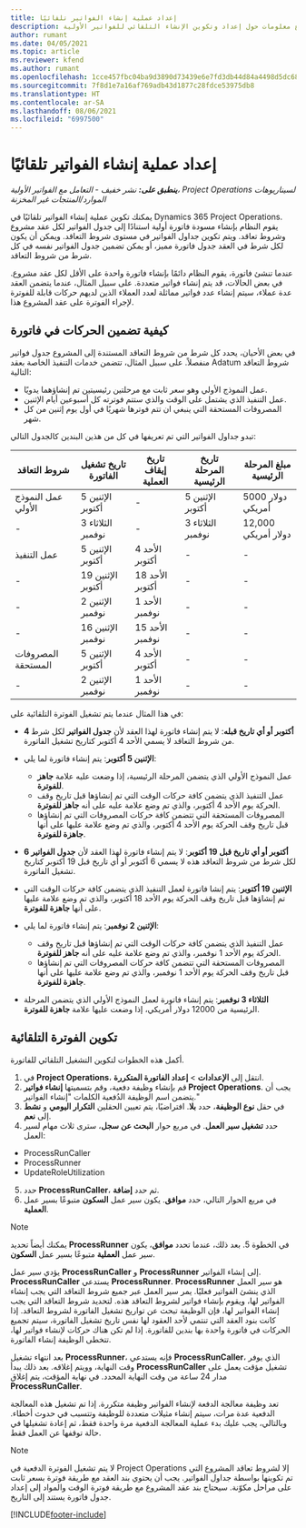 ```yaml
---
title: إعداد عملية إنشاء الفواتير تلقائيًا
description: يوفر هذا الموضوع معلومات حول إعداد وتكوين الإنشاء التلقائي للفواتير الأولية.
author: rumant
ms.date: 04/05/2021
ms.topic: article
ms.reviewer: kfend
ms.author: rumant
ms.openlocfilehash: 1cce457fbc04ba9d3890d73439e6e7fd3db44d84a4498d5dc68ed82d362158b5
ms.sourcegitcommit: 7f8d1e7a16af769adb43d1877c28fdce53975db8
ms.translationtype: HT
ms.contentlocale: ar-SA
ms.lasthandoff: 08/06/2021
ms.locfileid: "6997500"
---
```

# <a name="set-up-automatic-invoice-creation"></a>إعداد عملية إنشاء الفواتير تلقائيًا 
 
_**ينطبق على:** نشر خفيف - التعامل مع الفواتير الأولية‬، Project Operations لسيناريوهات الموارد/المنتجات غير المخزنة_

يمكنك تكوين عملية إنشاء الفواتير تلقائيًا في Dynamics 365 Project Operations. يقوم النظام بإنشاء مسودة فاتورة أولية استنادًا إلى جدول الفواتير لكل عقد مشروع وشروط تعاقد. ويتم تكوين جداول الفواتير في مستوى شروط التعاقد. ويمكن أن يكون لكل شرط في العقد جدول فاتورة مميز، أو يمكن تضمين جدول الفواتير نفسه في كل شرط من شروط التعاقد.

عندما تنشئ فاتورة، يقوم النظام دائمًا بإنشاء فاتورة واحدة على الأقل لكل عقد مشروع. في بعض الحالات، قد يتم إنشاء فواتير متعددة. على سبيل المثال، عندما يتضمن العقد عدة عملاء، سيتم إنشاء عدد فواتير مماثلة لعدد العملاء الذين لديهم حركات قابلة للفوترة لإجراء الفوترة على عقد المشروع هذا.

## <a name="understand-how-transactions-are-included-on-an-invoice"></a>كيفية تضمين الحركات في فاتورة 

في بعض الأحيان، يحدد كل شرط من شروط التعاقد المستندة إلى المشروع جدول فواتير منفصلاً. على سبيل المثال، تتضمن خدمات التنفيذ الخاصة بعقد Adatum شروط التعاقد التالية:

- عمل النموذج الأولي وهو سعر ثابت مع مرحلتين رئيسيتين تم إنشاؤهما يدويًا.
- عمل التنفيذ الذي يشتمل على الوقت والذي ستتم فوترته كل أسبوعين‬ أيام الإثنين.
- المصروفات المستحقة التي ينبغي ان تتم فوترها شهريًا في أول يوم إثنين من كل شهر.

تبدو جداول الفواتير التي تم تعريفها في كل من هذين البندين كالجدول التالي:

| شروط التعاقد | تاريخ تشغيل الفاتورة | تاريخ إيقاف العملية | تاريخ المرحلة الرئيسية | مبلغ المرحلة الرئيسية |
| --- | --- | --- | --- | --- |
| عمل النموذج الأولي | الإثنين 5 أكتوبر | - | الإثنين 5 أكتوبر | 5000 دولار أمريكي |
| - | الثلاثاء 3 نوفمبر | - | الثلاثاء 3 نوفمبر | 12,000 دولار أمريكي |
| عمل التنفيذ | الإثنين 5 أكتوبر | الأحد 4 أكتوبر | - | - |
| - | الإثنين 19 أكتوبر | الأحد 18 أكتوبر | - | - |
| - | الإثنين 2 نوفمبر | الأحد 1 نوفمبر | - | - |
| - | الإثنين 16 نوفمبر | الأحد 15 نوفمبر | - | - |
| المصروفات المستحقة | الإثنين 5 أكتوبر | الأحد 4 أكتوبر | - | - |
| - | الإثنين 2 نوفمبر | الأحد 1 نوفمبر | - | - |

في هذا المثال عندما يتم تشغيل الفوترة التلقائية على:

- **4 أكتوبر أو أي تاريخ قبله**: لا يتم إنشاء فاتورة لهذا العقد لأن **جدول الفواتير** لكل شرط من شروط التعاقد لا يسمي الأحد 4 أكتوبر كتاريخ تشغيل الفاتورة.
- **الإثنين 5 أكتوبر**: يتم إنشاء فاتورة لما يلي:

    - عمل النموذج الأولي الذي يتضمن المرحلة الرئيسية، إذا وضعت عليه علامة **جاهز للفوترة**.
    - عمل التنفيذ الذي يتضمن كافة حركات الوقت التي تم إنشاؤها قبل تاريخ وقف الحركة يوم الأحد 4 أكتوبر، والذي تم وضع علامة عليه على أنه **جاهز للفوترة**.
    - المصروفات المستحقة التي تتضمن كافة حركات المصروفات التي تم إنشاؤها قبل تاريخ وقف الحركة يوم الأحد 4 أكتوبر، والذي تم وضع علامة عليها على أنها **جاهزة للفوترة**.
  
- **6 أكتوبر أو أي تاريخ قبل 19 أكتوبر**: لا يتم إنشاء فاتورة لهذا العقد لأن **جدول الفواتير** لكل شرط من شروط التعاقد هذه لا يسمي 6 أكتوبر أو أي تاريخ قبل 19 أكتوبر كتاريخ تشغيل الفاتورة.
- **الإثنين 19 أكتوبر**: يتم إنشا فاتورة لعمل التنفيذ الذي يتضمن كافة حركات الوقت التي تم إنشاؤها قبل تاريخ وقف الحركة يوم الأحد 18 أكتوبر، والذي تم وضع علامة عليها على أنها **جاهزة للفوترة**.
- **الإثنين 2 نوفمبر**: يتم إنشاء فاتورة لما يلي:

    - عمل التنفيذ الذي يتضمن كافة حركات الوقت التي تم إنشاؤها قبل تاريخ وقف الحركة يوم الأحد 1 نوفمبر، والذي تم وضع علامة عليه على أنه **جاهز للفوترة**.
    - المصروفات المستحقة التي تتضمن كافة حركات المصروفات التي تم إنشاؤها قبل تاريخ وقف الحركة يوم الأحد 1 نوفمبر، والذي تم وضع علامة عليها على أنها **جاهزة للفوترة**.

- **الثلاثاء 3 نوفمبر**: يتم إنشاء فاتورة لعمل النموذج الأولي الذي يتضمن المرحلة الرئيسية من 12000 دولار أمريكي، إذا وضعت عليها علامة **جاهزة للفوترة**.

## <a name="configure-automatic-invoicing"></a>تكوين الفوترة التلقائية

أكمل هذه الخطوات لتكوين التشغيل التلقائي للفاتورة.

1. في **Project Operations**، انتقل إلى **الإعدادات** > **إعداد الفاتورة المتكررة‬**.
2. قم بإنشاء وظيفة دفعية، وقم بتسميتها **إنشاء فواتير Project Operations**. يجب أن يتضمن اسم الوظيفة الدُفعية الكلمات "إنشاء الفواتير."
3. في حقل **نوع الوظيفة**، حدد **بلا**. افتراضيًا، يتم تعيين الحقلين **التكرار اليومي** و **نشط** إلى **نعم**.
4. حدد **تشغيل سير العمل**. في مربع حوار **البحث عن سجل**، سترى ثلاث مهام لسير العمل:

- ProcessRunCaller
- ProcessRunner
- UpdateRoleUtilization

5. حدد **ProcessRunCaller**، ثم حدد **إضافة**.
6. في مربع الحوار التالي، حدد **موافق**. يكون سير عمل **السكون** متبوعًا بسير عمل **العملية**. 

> [!NOTE]
> يمكنك أيضاً تحديد **ProcessRunner** في الخطوة 5. بعد ذلك، عندما تحدد **موافق**، يكون سير عمل **العملية** متبوعًا بسير عمل **السكون**.

يؤدي سير عمل **ProcessRunCaller** و **ProcessRunner** إلى إنشاء الفواتير. **ProcessRunCaller** يستدعي **ProcessRunner**. **ProcessRunner** هو سير العمل الذي ينشئ الفواتير فعليًا. يمر سير العمل عبر جميع شروط التعاقد التي يجب إنشاء الفواتير لها، ويقوم بإنشاء فواتير لشروط التعاقد هذه. لتحديد شروط التعاقد التي يجب إنشاء الفواتير لها، فإن الوظيفة تبحث عن تواريخ تشغيل الفاتورة لشروط التعاقد. إذا كانت بنود العقد التي تنتمي لأحد العقود لها نفس تاريخ تشغيل الفاتورة، سيتم تجميع الحركات في فاتورة واحدة بها بندين للفاتورة. إذا لم تكن هناك حركات لإنشاء فواتير لها، تتخطى الوظيفة إنشاء الفاتورة.

بعد انتهاء تشغيل **ProcessRunner**، فإنه يستدعي **ProcessRunCaller**، الذي يوفر وقت النهاية، وويتم إغلاقه. بعد ذلك يبدأ **ProcessRunCaller** تشغيل مؤقت يعمل على مدار 24 ساعة من وقت النهاية المحدد. في نهاية المؤقت، يتم إغلاق **ProcessRunCaller**.

تعد وظيفة معالجة الدفعة لإنشاء الفواتير وظيفة متكررة. إذا تم تشغيل هذه المعالجة الدفعية عدة مرات، سيتم إنشاء مثيلات متعددة للوظيفة وتتسبب في حدوث أخطاء. وبالتالي، يجب عليك بدء عملية المعالجة الدفعية مرة واحدة فقط، ثم إعادة تشغيلها في حالة توقفها عن العمل فقط.

> [!NOTE]
> لا يتم تشغيل الفوترة الدفعية في Project Operations إلا لشروط تعاقد المشروع التي تم تكوينها بواسطة جداول الفواتير. يجب أن يحتوي بند العقد مع طريقة فوترة بسعر ثابت على مراحل مكوّنة. سيحتاج بند عقد المشروع مع طريقة فوترة الوقت والمواد إلى إعداد جدول فاتورة يستند إلى التاريخ.


[!INCLUDE[footer-include](../../includes/footer-banner.md)]
